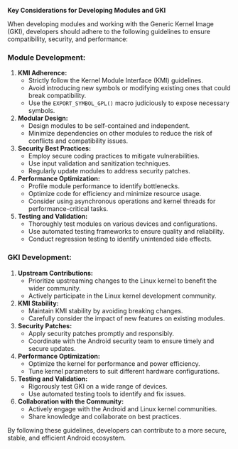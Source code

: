 
**Key Considerations for Developing Modules and GKI**

When developing modules and working with the Generic Kernel Image (GKI), developers should adhere to the following guidelines to ensure compatibility, security, and performance:

### Module Development:

1. **KMI Adherence:**
    - Strictly follow the Kernel Module Interface (KMI) guidelines.
    - Avoid introducing new symbols or modifying existing ones that could break compatibility.
    - Use the `EXPORT_SYMBOL_GPL()` macro judiciously to expose necessary symbols.
2. **Modular Design:**
    - Design modules to be self-contained and independent.
    - Minimize dependencies on other modules to reduce the risk of conflicts and compatibility issues.
3. **Security Best Practices:**
    - Employ secure coding practices to mitigate vulnerabilities.
    - Use input validation and sanitization techniques.
    - Regularly update modules to address security patches.
4. **Performance Optimization:**
    - Profile module performance to identify bottlenecks.
    - Optimize code for efficiency and minimize resource usage.
    - Consider using asynchronous operations and kernel threads for performance-critical tasks.
5. **Testing and Validation:**
    - Thoroughly test modules on various devices and configurations.
    - Use automated testing frameworks to ensure quality and reliability.
    - Conduct regression testing to identify unintended side effects.

### GKI Development:

1. **Upstream Contributions:**
    - Prioritize upstreaming changes to the Linux kernel to benefit the wider community.
    - Actively participate in the Linux kernel development community.
2. **KMI Stability:**
    - Maintain KMI stability by avoiding breaking changes.
    - Carefully consider the impact of new features on existing modules.
3. **Security Patches:**
    - Apply security patches promptly and responsibly.
    - Coordinate with the Android security team to ensure timely and secure updates.
4. **Performance Optimization:**
    - Optimize the kernel for performance and power efficiency.
    - Tune kernel parameters to suit different hardware configurations.
5. **Testing and Validation:**
    - Rigorously test GKI on a wide range of devices.
    - Use automated testing tools to identify and fix issues.
6. **Collaboration with the Community:**
    - Actively engage with the Android and Linux kernel communities.
    - Share knowledge and collaborate on best practices.

By following these guidelines, developers can contribute to a more secure, stable, and efficient Android ecosystem.
